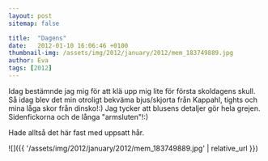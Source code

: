 ```yaml
---
layout: post
sitemap: false

title:  "Dagens"
date:   2012-01-10 16:06:46 +0100
thumbnail-img: /assets/img/2012/january/2012/mem_183749889.jpg
author: Eva
tags: [2012]
---
```


Idag bestämnde jag mig för att klä upp mig lite för första skoldagens skull. Så idag blev det min otroligt bekväma bjus/skjorta från Kappahl, tights och mina låga skor från dinsko!:) Jag tycker att blusens detaljer gör hela grejen. Sidenfickorna och de långa "armsluten"!:)

Hade alltså det här fast med uppsatt hår.

![]({{ '/assets/img/2012/january/2012/mem_183749889.jpg'  | relative_url }})

